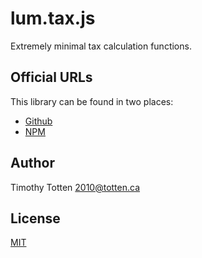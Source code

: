 # lum.tax.js

Extremely minimal tax calculation functions.

## Official URLs

This library can be found in two places:

 * [Github](https://github.com/supernovus/lum.tax.js)
 * [NPM](https://www.npmjs.com/package/@lumjs/tax)

## Author

Timothy Totten <2010@totten.ca>

## License

[MIT](https://spdx.org/licenses/MIT.html)
